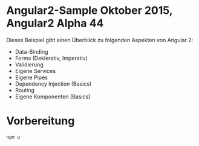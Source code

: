 # Angular2-Sample Oktober 2015, Angular2 Alpha 44

Dieses Beispiel gibt einen Überblick zu folgenden Aspekten von Angular 2:

- Data-Binding
- Forms (Deklerativ, Imperativ)
- Validierung
- Eigene Services
- Eigene Pipes
- Dependency Injection (Basics)
- Routing
- Eigene Komponenten (Basics)

# Vorbereitung

```
npm u
```